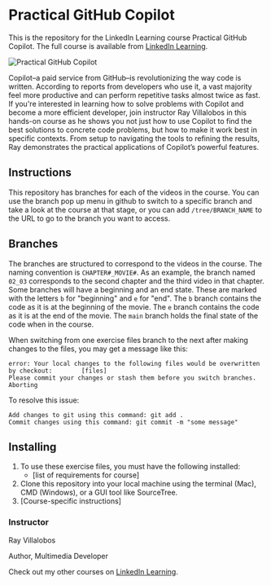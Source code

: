 # Practical GitHub Copilot
This is the repository for the LinkedIn Learning course Practical GitHub Copilot. The full course is available from [LinkedIn Learning][lil-course-url].

![Practical GitHub Copilot][lil-thumbnail-url] 

Copilot–a paid service from GitHub–is revolutionizing the way code is written. According to reports from developers who use it, a vast majority feel more productive and can perform repetitive tasks almost twice as fast. If you're interested in learning how to solve problems with Copilot and become a more efficient developer, join instructor Ray Villalobos in this hands-on course as he shows you not just how to use Copilot to find the best solutions to concrete code problems, but how to make it work best in specific contexts. From setup to navigating the tools to refining the results, Ray demonstrates the practical applications of Copilot’s powerful features.

## Instructions
This repository has branches for each of the videos in the course. You can use the branch pop up menu in github to switch to a specific branch and take a look at the course at that stage, or you can add `/tree/BRANCH_NAME` to the URL to go to the branch you want to access.

## Branches
The branches are structured to correspond to the videos in the course. The naming convention is `CHAPTER#_MOVIE#`. As an example, the branch named `02_03` corresponds to the second chapter and the third video in that chapter. 
Some branches will have a beginning and an end state. These are marked with the letters `b` for "beginning" and `e` for "end". The `b` branch contains the code as it is at the beginning of the movie. The `e` branch contains the code as it is at the end of the movie. The `main` branch holds the final state of the code when in the course.

When switching from one exercise files branch to the next after making changes to the files, you may get a message like this:

    error: Your local changes to the following files would be overwritten by checkout:        [files]
    Please commit your changes or stash them before you switch branches.
    Aborting

To resolve this issue:
	
    Add changes to git using this command: git add .
	Commit changes using this command: git commit -m "some message"

## Installing
1. To use these exercise files, you must have the following installed:
	- [list of requirements for course]
2. Clone this repository into your local machine using the terminal (Mac), CMD (Windows), or a GUI tool like SourceTree.
3. [Course-specific instructions]


### Instructor

Ray Villalobos 
                            
Author, Multimedia Developer

                            

Check out my other courses on [LinkedIn Learning](https://www.linkedin.com/learning/instructors/ray-villalobos).

[lil-course-url]: https://www.linkedin.com/learning/practical-github-copilot?dApp=59033956&leis=LAA
[lil-thumbnail-url]: https://media.licdn.com/dms/image/D560DAQEVYkOcM5jKsQ/learning-public-crop_288_512/0/1686860280439?e=2147483647&v=beta&t=OQFBTMq5-PXArFGiBAIus3OK_EPIP1pKho5jLCXHJiI
